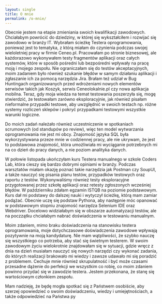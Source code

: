 ```yaml
---
layout: single
title: O mnie
permalink: /o-mnie/
---
```


Obecnie jestem na etapie zmieniania swoich kwalifikacji zawodowych. Chciałabym powrócić do
dziedziny, w której się wykształciłem i rozwijać się zawodowo w branży IT. Wybrałam ścieżkę
Testera oprogramowania, ponieważ jest to tematyka, z którą miałam do czynienia podczas swojej
wieloletniej pracy w firmie Ceneo.pl. Pracowałam po stronie biznesowej, ale każdorazowo
wykonywałem testy fragmentów aplikacji oraz całych systemów, które w sposób pośredni lub
bezpośredni wpływały na pracę moją i mojego zespołu. Nie ograniczałam się do testów
akceptacyjnych, moim zadaniem było również szukanie błędów w samym działaniu aplikacji i
zgłaszanie ich za pomocą narzędzia Jira. Brałam też udział w Bug Huntingach organizowanych
przed wdrożeniami nowych elementów serwisów takich jak Koszyk, serwis Ceneolokalnie.pl czy
nowa aplikacja mobilna. Teraz, gdy moja wiedza na temat testowania poszerzyła się, mogę
stwierdzić, że testowałam zarówno eksploracyjnie, jak również pisałam nieformalne przypadki
testowe, aby uwzględnić w swoich testach np. różne systemy rozliczeń sklepów i pokryć
przypadkami testowymi wszystkie warunki logiczne.

Do moich zadań należało również uczestniczenie w spotkaniach scrumowych (od standupów po
review), więc ten model wytwarzania oprogramowania nie jest mi obcy. Znajomość języka SQL
była wykorzystywana przeze mnie w codziennej pracy, ale nie ukrywam, że jest to podstawowa
znajomość, która umożliwiała mi wyciąganie potrzebnych mi na co dzień do pracy danych, a nie
poziom analityka danych.

W połowie listopada ukończyłam kurs Testera manualnego w szkole Coders Lab, która cieszy się
bardzo dobrymi opiniami w branży. Podczas warsztatów miałam okazję poznać takie narzędzia
jak Postman czy SoupUI, a także nauczyć się pisania planu testów, przypadków testowych oraz
raportu z testów. Wykonywaliśmy również testy eksploracyjne przygotowanej przez szkołę
aplikacji oraz retesty zgłoszonych wcześniej błędów. W październiku zdałam egzamin ISTQB na
poziomie podstawowym. Kurs dał mi podstawy do dalszej nauki i wytyczył ścieżkę, którą mam
zamiar podążać. Obecnie uczę się podstaw Pythona, aby następnie móc opanować w
podstawowym stopniu znajomość narzędza Selenium IDE oraz Webdriver. Docelowo widziałabym
się w obszarze automatyzacji testów, ale na poczzątku chciałabym nabrać doświadczenia w
testowaniu manualnym.

Moim zdaniem, mimo braku doświadczenia na stanowisku testera oprogramowania, moje
dotychczasowe doświadczenia zawodowe wpływają pozytywnie na moją kandydaturę. Nie mam
wątpliwości, że szybko nauczę się wszystkiego co potrzeba, aby stać się świetnym testerem. W
swoim zawodowym życiu wielokrotnie znajdowałam się w sytuacji, gdzie wręcz z dnia na dzień
musiałam nauczyć się nowych narzędzi czy wykonać zadania, do których realizacji brakowało mi
wiedzy i zawsze udawało mi się poradzić z problemem. Cechuje mnie również skrupulatność i
być może czasami przesadne dążenie do perfekcji we wszystkim co robię, co moim zdaniem
powinno przydać się w zawodzie testera. Jestem przekonana, że stanę się wartościowym
członkiem zespołu.

Mam nadzieję, że będę mogła spotkać się z Państwem osobiście, aby szerzej opowiedzieć o
swoim doświadczeniu, wiedzy i umiejętnościach, a także odpowiedzieć na Państwa py
